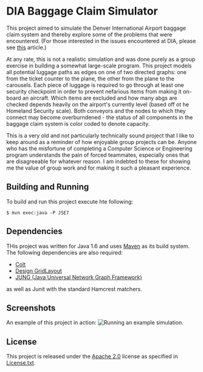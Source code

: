 DIA Baggage Claim Simulator
================

This project aimed to simulate the Denver International Airport baggage claim
 system and thereby explore some of the problems that were encountered.  (For 
 those interested in the issues encountered at DIA, please see 
 [this](http://www.nytimes.com/2005/08/27/us/denver-airport-saw-the-future-it-didnt-work.html?mcubz=3)
 article.)
 
 At any rate, this is not a realistic simulation and was done purely as a 
 group exercise in building a somewhat large-scale program.  This project 
 models all potential luggage paths as edges on one of two directed graphs: 
 one from the ticket counter to the plane, the other from the plane to the 
 carousels.  Each piece of luggage is required to go through at least one 
 security checkpoint in order to prevent nefarious items from making it 
 on-board an aircraft.  Which items are excluded and how many abgs are 
 checked depends heavily on the airport's currently level (based off ot he 
 Homeland Security scale).  Both conveyors and the nodes to which they 
 connect may become overburndened - the status of all components in the 
 baggage claim system is color coded to denote capacity.

This is a very old and not particularly technically sound project that I like
 to keep around as a reminder of how enjoyable group projects can be.  Anyone
  who has the misfortune of completing a Computer Science or Engineering 
  program understands the pain of forced teammates, especially ones that are 
  disagreeable for whatever reason.  I am indebted to these for showing me 
  the value of group work and for making it such a pleasant experience.

Building and Running
--------------------
To build and run this project execute hte following:

```shell
$ mvn exec:java -P JSE7
``````

 
 Dependencies
-------------
THis project was written for Java 1.6 and uses [Maven](https://maven.apache.org/) 
as its build system.  The following dependencies are also required:

 * [Colt](https://dst.lbl.gov/ACSSoftware/colt/)
 * [Design GridLayout](https://java-gui.blogspot.com/2011/07/designgridlayout-simple-to-use-yet.html)
 * [JUNG (Java Universal Network Graph Framework)](http://jung.sourceforge.net/)

as well as Junit with the standard Hamcrest matchers.

Screenshots
-----------
An example of this project in action:
![Running an example simulation.](screenshots/action_shot.png)

License
-------
This project is released under the [Apache
2.0](https://www.apache.org/licenses/LICENSE-2.0) license as specified in [License.txt](License.txt).

